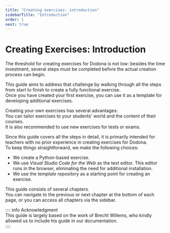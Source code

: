 ```yaml
---
title: "Creating exercises: introduction"
sidebarTitle: "Introduction"
order: 1
next: true
---
```


# Creating Exercises: Introduction

The threshold for creating exercises for Dodona is not low: besides the time investment, several steps must be completed before the actual creation process can begin.

This guide aims to address that challenge by walking through all the steps from start to finish to create a fully functional exercise.  
Once you have created your first exercise, you can use it as a template for developing additional exercises.

Creating your own exercises has several advantages:  
You can tailor exercises to your students' world and the content of their courses.  
It is also recommended to use new exercises for tests or exams.

Since this guide covers all the steps in detail, it is primarily intended for teachers with no prior experience in creating exercises for Dodona.  
To keep things straightforward, we make the following choices:

- We create a Python-based exercise.
- We use _Visual Studio Code for the Web_ as the text editor. This editor runs in the browser, eliminating the need for additional installation.
- We use the _template repository_ as a starting point for creating an exercise.

This guide consists of several chapters.  
You can navigate to the previous or next chapter at the bottom of each page, or you can access all chapters via the sidebar.

:::: info Acknowledgment  
This guide is largely based on the work of Brecht Willems, who kindly allowed us to include his guide in our documentation.  
::::
